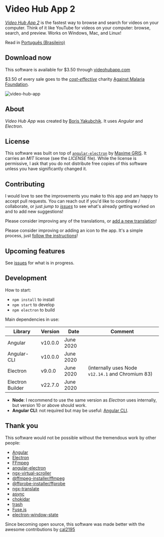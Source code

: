 # Video Hub App 2

[*Video Hub App 2*](https://videohubapp.com/) is the fastest way to browse and search for videos on your computer. Think of it like YouTube for videos on your computer: browse, search, and preview. Works on Windows, Mac, and Linux!

Read in [Português (Brasileiro)](https://github.com/whyboris/Video-Hub-App/blob/master/README.br.md)

## Download now

This software is available for $3.50 through [videohubapp.com](https://videohubapp.com/download.html)

$3.50 of every sale goes to the [_cost-effective_](https://www.givewell.org/charities/top-charities) charity [Against Malaria Foundation](https://www.againstmalaria.com/).

![video-hub-app](https://user-images.githubusercontent.com/17264277/82097107-3ed91700-96d0-11ea-8679-87fa3e07cd0b.jpg)

## About

*Video Hub App* was created by [Boris Yakubchik](https://videohubapp.com/about.html). It uses _Angular_ and _Electron_.

## License

This software was built on top of [`angular-electron`](https://github.com/maximegris/angular-electron) by [Maxime GRIS](https://github.com/maximegris). It carries an _MIT_ license (see the _LICENSE_ file). While the license is permissive, I ask that you do not distribute free copies of this software unless you have significantly changed it.

## Contributing

I would love to see the improvements you make to this app and am happy to accept pull requests. You can reach out if you'd like to coordinate / collaborate, or just *jump to [issues](https://github.com/whyboris/Video-Hub-App/issues)* to see what's already getting worked on and to add new suggestions!

Please consider improving any of the translations, or [add a new translation](https://github.com/whyboris/Video-Hub-App/tree/master/i18n)!

Please consider improving or adding an icon to the app. It's a simple process, just [follow the instructions](https://github.com/whyboris/Video-Hub-App/tree/master/src/app/components/icon)!

## Upcoming features

See [issues](https://github.com/whyboris/Video-Hub-App/issues) for what is in progress.

## Development

How to start:

- `npm install` to install
- `npm start` to develop
- `npm electron` to build

Main dependencies in use:

| Library          | Version | Date        | Comment                                           |
| ---------------- | ------- | ----------- | ------------------------------------------------- |
| Angular          | v10.0.0 | June 2020   |                                                   |
| Angular-CLI      | v10.0.0 | June 2020   |                                                   |
| Electron         |  v9.0.0 | June 2020   | (internally uses Node `v12.14.1` and Chromium 83) |
| Electron Builder | v22.7.0 | June 2020   |                                                   |

- **Node**: I recommend to use the same version as _Electron_ uses internally, but version 10 or above should work.
- **Angular CLI**: not required but may be useful: [Angular CLI](https://cli.angular.io).

## Thank you

This software would not be possible without the tremendous work by other people:

 - [Angular](https://github.com/angular/angular)
 - [Electron](https://github.com/electron/electron)
 - [FFmpeg](https://www.ffmpeg.org/)
 - [angular-electron](https://github.com/maximegris/angular-electron)
 - [ngx-virtual-scroller](https://github.com/rintoj/ngx-virtual-scroller)
 - [@ffmpeg-installer/ffmpeg](https://www.npmjs.com/package/@ffmpeg-installer/ffmpeg)
 - [@ffprobe-installer/ffprobe](https://www.npmjs.com/package/@ffprobe-installer/ffprobe)
 - [ngx-translate](https://github.com/ngx-translate/core)
 - [async](https://github.com/caolan/async)
 - [chokidar](https://github.com/paulmillr/chokidar)
 - [trash](https://github.com/sindresorhus/trash)
 - [Fuse.js](https://github.com/krisk/Fuse)
 - [electron-window-state](https://github.com/mawie81/electron-window-state)

Since becoming open source, this software was made better with the awesome contributions by [cal2195](https://github.com/cal2195)

